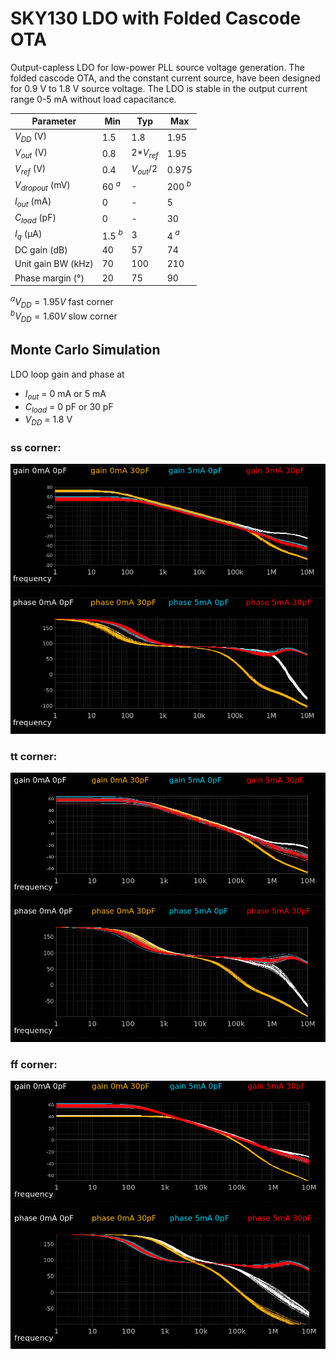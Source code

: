 # SKY130 LDO with Folded Cascode OTA
Output-capless LDO for low-power PLL source voltage generation. The folded cascode OTA, and the constant current source, have been designed for 0.9 V to 1.8 V source voltage. The LDO is stable in the output current range 0-5 mA without load capacitance. 

|Parameter| Min | Typ | Max
|---|---|---|---|
| $V_{DD}$ (V) | 1.5  | 1.8 | 1.95 |
| $V_{out}$ (V) | 0.8 | 2*$V_{ref}$ | 1.95 |
| $V_{ref}$ (V) | 0.4 | $V_{out}$/2 | 0.975 |
| $V_{dropout}$ (mV) | 60 $^a$ | - | 200 $^b$|
| $I_{out}$ (mA) | 0 |-| 5 |
| $C_{load}$ (pF) | 0 |-| 30 |  
| $I_{q}$ (µA)   | 1.5 $^b$ |3| 4 $^a$ | 
| DC gain (dB)   | 40 | 57 | 74 | 
| Unit gain BW (kHz)   | 70 | 100 | 210 | 
| Phase margin (°)   | 20 | 75 | 90 |

$^a V_{DD}=1.95V$ fast corner  
$^b V_{DD}=1.60V$ slow corner  

## Monte Carlo Simulation 
LDO loop gain and phase at 
* $I_{out}$ = 0 mA or 5 mA
* $C_{load}$ = 0 pF or 30 pF
* $V_{DD}$ = 1.8 V 

### ss corner:
![comp_](doc/gain_phase_ss_1v8.png)  

### tt corner:
![comp_](doc/gain_phase_tt_1v8.png)  

### ff corner:
![comp_](doc/gain_phase_ff_1v8.png)  



